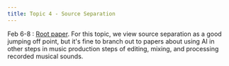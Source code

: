 ```yaml
---
title: Topic 4 - Source Separation
---
```


Feb 6-8
: [Root paper](https://inria.hal.science/hal-01945345/file/Musical%2520Source%2520Separation%2520-%2520An%2520Introduction.pdf).  For this topic, we view source separation as a good jumping off point, but it's fine to branch out to papers about using AI in other steps in music production steps of editing, mixing, and processing recorded musical sounds. 


